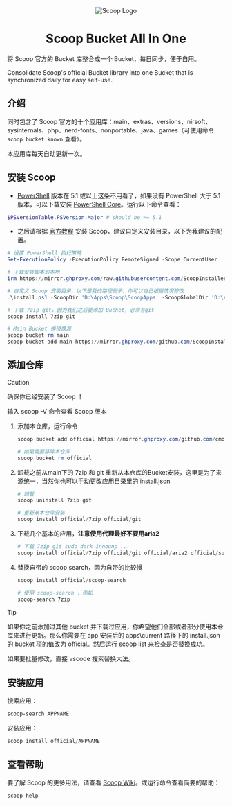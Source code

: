 <p align="center"><img src="https://gcore.jsdelivr.net/gh/cmontage/scoopbucket@main/bin/scoop.png" alt="Scoop Logo" ></p>

<h1 align="center">Scoop Bucket All In One</h1>

将 Scoop 官方的 Bucket 库整合成一个 Bucket，每日同步，便于自用。

Consolidate Scoop's official Bucket library into one Bucket that is synchronized daily for easy self-use.

## 介绍

同时包含了 Scoop 官方的十个应用库：main、extras、versions、nirsoft、sysinternals、php、nerd-fonts、nonportable、java、games（可使用命令 `scoop bucket known` 查看）。

本应用库每天自动更新一次。

## 安装 Scoop

- [PowerShell](https://learn.microsoft.com/zh-cn/powershell/) 版本在 5.1 或以上这条不用看了，如果没有 PowerShell 大于 5.1 版本，可以下载安装 [PowerShell Core](https://github.com/PowerShell/PowerShell)。运行以下命令查看：

```powershell
$PSVersionTable.PSVersion.Major # should be >= 5.1
```

- 之后请根据 [官方教程](https://github.com/ScoopInstaller/Install#readme) 安装 Scoop，建议自定义安装目录，以下为我建议的配置。

```powershell
# 设置 PowerShell 执行策略
Set-ExecutionPolicy -ExecutionPolicy RemoteSigned -Scope CurrentUser

# 下载安装脚本到本地
irm https://mirror.ghproxy.com/raw.githubusercontent.com/ScoopInstaller/Install/refs/heads/master/install.ps1 -outfile 'install.ps1'

# 自定义 Scoop 安装目录，以下是我的路径例子，你可以自己根据情况修改
.\install.ps1 -ScoopDir 'D:\Apps\Scoop\ScoopApps' -ScoopGlobalDir 'D:\Apps\Scoop\ScoopApps-G' -NoProxy

# 下载 7zip git，因为我们之后要添加 Bucket，必须有git
scoop install 7zip git

# Main Bucket 换镜像源
scoop bucket rm main
scoop bucket add main https://mirror.ghproxy.com/github.com/ScoopInstaller/Main
```

## 添加仓库

> [!CAUTION]
> 确保你已经安装了 Scoop ！
>
> 输入 scoop -V 命令查看 Scoop 版本

1. 添加本仓库，运行命令

    ```powershell
    scoop bucket add official https://mirror.ghproxy.com/github.com/cmontage/scoopbucket

    # 如果需要移除本仓库
    scoop bucket rm official
    ```

2. 卸载之前从main下的 7zip 和 git 重新从本仓库的Bucket安装，这里是为了来源统一，当然你也可以手动更改应用目录里的 install.json 

    ```powershell
    # 卸载
    scoop uninstall 7zip git

    # 重新从本仓库安装
    scoop install official/7zip official/git
    ```

3. 下载几个基本的应用，**注意使用代理最好不要用aria2**

    ```powershell
    # 下载 7zip git sudo dark innounp ...
    scoop install official/7zip official/git official/aria2 official/sudo official/dark official/innounp 
    ```

4. 替换自带的 scoop search，因为自带的比较慢

    ```powershell
    scoop install official/scoop-search

    # 使用 scoop-search ，例如
    scoop-search 7zip
    ```

> [!TIP]
>
> 如果你之前添加过其他 bucket 并下载过应用，你希望他们全部或者部分使用本仓库来进行更新。那么你需要在 app 安装后的 apps\current 路径下的 install.json 的 bucket 项的值改为 official。然后运行 scoop list 来检查是否替换成功。
>
> 如果要批量修改，直接 vscode 搜索替换大法。



## 安装应用

搜索应用：

```powershell
scoop-search APPNAME
```

安装应用：

```powershell
scoop install official/APPNAME
```

## 查看帮助

要了解 Scoop 的更多用法，请查看 [Scoop Wiki](https://github.com/ScoopInstaller/Scoop/wiki)。或运行命令查看简要的帮助：

```powershell
scoop help
```
